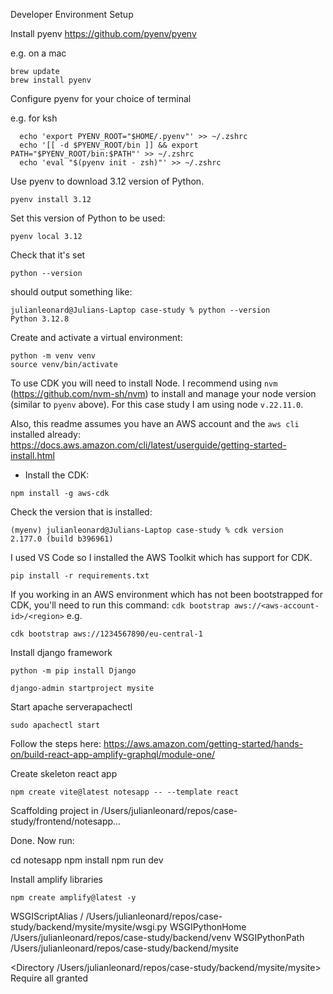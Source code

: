 Developer Environment Setup

Install pyenv https://github.com/pyenv/pyenv

e.g. on a mac

```
brew update
brew install pyenv
```

Configure pyenv for your choice of terminal 

e.g. for ksh
```
  echo 'export PYENV_ROOT="$HOME/.pyenv"' >> ~/.zshrc
  echo '[[ -d $PYENV_ROOT/bin ]] && export PATH="$PYENV_ROOT/bin:$PATH"' >> ~/.zshrc
  echo 'eval "$(pyenv init - zsh)"' >> ~/.zshrc
```


Use pyenv to download 3.12 version of Python.
```
pyenv install 3.12
``` 

Set this version of Python to be used:
```
pyenv local 3.12
```

Check that it's set
```
python --version
```
should output something like:
```
julianleonard@Julians-Laptop case-study % python --version
Python 3.12.8
```

Create and activate a virtual environment:
```
python -m venv venv
source venv/bin/activate
```

To use CDK you will need to install Node.  I recommend using `nvm` (https://github.com/nvm-sh/nvm) to install and manage your node version (similar to `pyenv` above).  For this case study I am using node `v.22.11.0`.


Also, this readme assumes you have an AWS account and the `aws cli` installed already: https://docs.aws.amazon.com/cli/latest/userguide/getting-started-install.html


* Install the CDK:

```
npm install -g aws-cdk
```
Check the version that is installed:
```
(myenv) julianleonard@Julians-Laptop case-study % cdk version
2.177.0 (build b396961)
```

I used VS Code so I installed the AWS Toolkit which has support for CDK.


```
pip install -r requirements.txt
```

If you working in an AWS environment which has not been bootstrapped for CDK, you'll need to run this command: `cdk bootstrap aws://<aws-account-id>/<region>` e.g.
```
cdk bootstrap aws://1234567890/eu-central-1
```

Install django framework
```
python -m pip install Django
```

```
django-admin startproject mysite
```

Start apache serverapachectl
```
sudo apachectl start
```

Follow the steps here: https://aws.amazon.com/getting-started/hands-on/build-react-app-amplify-graphql/module-one/



Create skeleton react app
```
npm create vite@latest notesapp -- --template react
```

Scaffolding project in /Users/julianleonard/repos/case-study/frontend/notesapp...

Done. Now run:

  cd notesapp
  npm install
  npm run dev

Install amplify libraries
```
npm create amplify@latest -y
```

WSGIScriptAlias / /Users/julianleonard/repos/case-study/backend/mysite/mysite/wsgi.py
WSGIPythonHome /Users/julianleonard/repos/case-study/backend/venv
WSGIPythonPath /Users/julianleonard/repos/case-study/backend/mysite

<Directory /Users/julianleonard/repos/case-study/backend/mysite/mysite>
<Files wsgi.py>
Require all granted
</Files>
</Directory>